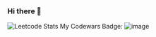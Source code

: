 ### Hi there 👋
![Leetcode Stats](https://leetcard.jacoblin.cool/vasilievsam03)
My Codewars Badge:
![image](https://www.codewars.com/users/mend0kuse/badges/large)
<!--
**mend0kuse/mend0kuse** is a ✨ _special_ ✨ repository because its `README.md` (this file) appears on your GitHub profile.

Here are some ideas to get you started:

- 🔭 I’m currently working on ...
- 🌱 I’m currently learning ...
- 👯 I’m looking to collaborate on ...
- 🤔 I’m looking for help with ...
- 💬 Ask me about ...
- 📫 How to reach me: ...
- 😄 Pronouns: ...
- ⚡ Fun fact: ...
-->
